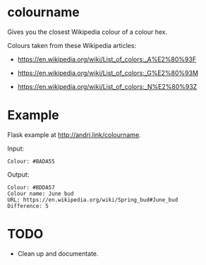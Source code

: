 # colourname
Gives you the closest Wikipedia colour of a colour hex. 

Colours taken from these Wikipedia articles:
* https://en.wikipedia.org/wiki/List_of_colors:_A%E2%80%93F

* https://en.wikipedia.org/wiki/List_of_colors:_G%E2%80%93M

* https://en.wikipedia.org/wiki/List_of_colors:_N%E2%80%93Z

# Example

Flask example at http://andri.link/colourname.

Input:

    Colour: #BADA55

Output:

    Colour: #BDDA57
    Colour name: June bud
    URL: https://en.wikipedia.org/wiki/Spring_bud#June_bud
    Difference: 5

# TODO
* Clean up and documentate.
